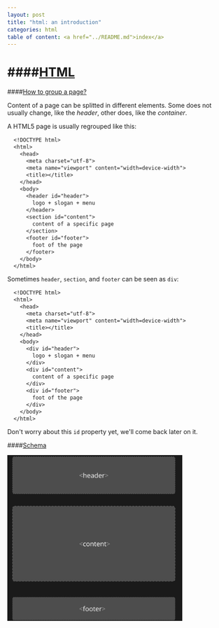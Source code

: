 ```yaml
---
layout: post
title: "html: an introduction"
categories: html
table of content: <a href="../README.md">index</a>
---
```


####[HTML](#html)
====

####[How to group a page?](#html-group-a-page)

Content of a page can be splitted in different elements.
Some does not usually change, like the _header_, other does, like the _container_.

A HTML5 page is usually regrouped like this:

```
  <!DOCTYPE html>
  <html>
    <head>
      <meta charset="utf-8">
      <meta name="viewport" content="width=device-width">
      <title></title>
    </head>
    <body>
      <header id="header">
        logo + slogan + menu
      </header>
      <section id="content">
        content of a specific page
      </section>
      <footer id="footer">
        foot of the page
      </footer>
    </body>
  </html>
```

Sometimes ``header``, ``section``, and ``footer`` can be seen as ``div``:

```
  <!DOCTYPE html>
  <html>
    <head>
      <meta charset="utf-8">
      <meta name="viewport" content="width=device-width">
      <title></title>
    </head>
    <body>
      <div id="header">
        logo + slogan + menu
      </div>
      <div id="content">
        content of a specific page
      </div>
      <div id="footer">
        foot of the page
      </div>
    </body>
  </html>
```

Don't worry about this ``id`` property yet, we'll come back later on it.

####[Schema](#html-schema)

<img src="../assets/images/html__layout--schema.png" width="400" alt="common html layout" />

